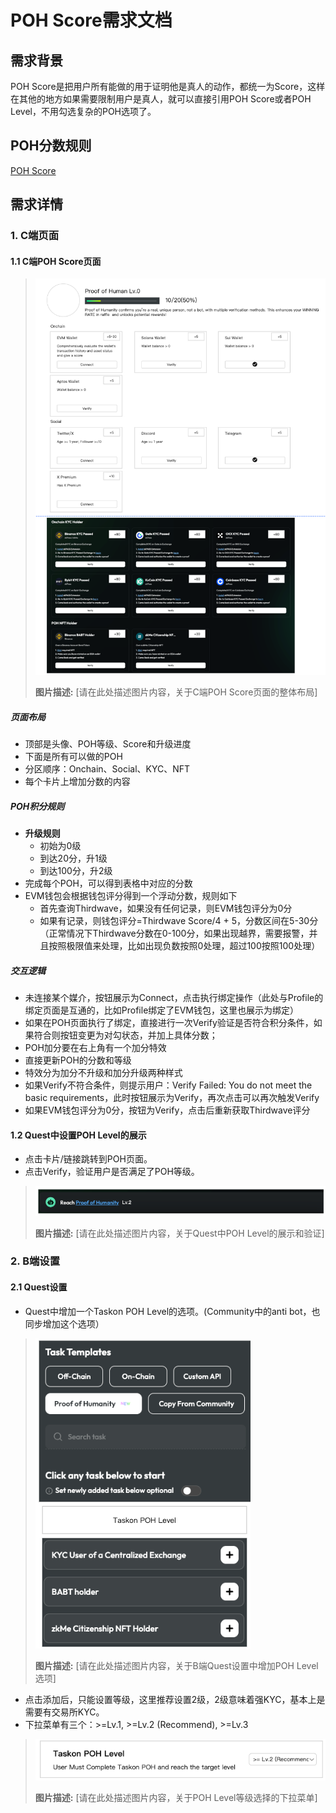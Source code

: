 # POH Score需求文档

## 需求背景

POH Score是把用户所有能做的用于证明他是真人的动作，都统一为Score，这样在其他的地方如果需要限制用户是真人，就可以直接引用POH Score或者POH Level，不用勾选复杂的POH选项了。

## POH分数规则

[POH Score](https://ontology.sg.larksuite.com/wiki/UN6DwjcSfiVdTmkyfZ1lOFeKgVd)

## 需求详情

### 1. C端页面

#### 1.1 C端POH Score页面

> ![](./media/image52.png)
>
> **图片描述:** [请在此处描述图片内容，关于C端POH Score页面的整体布局]

##### 页面布局

*   顶部是头像、POH等级、Score和升级进度
*   下面是所有可以做的POH
*   分区顺序：Onchain、Social、KYC、NFT
*   每个卡片上增加分数的内容

##### POH积分规则

*   **升级规则**
    *   初始为0级
    *   到达20分，升1级
    *   到达100分，升2级
*   完成每个POH，可以得到表格中对应的分数
*   EVM钱包会根据钱包评分得到一个浮动分数，规则如下
    *   首先查询Thirdwave，如果没有任何记录，则EVM钱包评分为0分
    *   如果有记录，则钱包评分=Thirdwave Score/4 + 5，分数区间在5-30分（正常情况下Thirdwave分数在0-100分，如果出现越界，需要报警，并且按照极限值来处理，比如出现负数按照0处理，超过100按照100处理）

##### 交互逻辑

*   未连接某个媒介，按钮展示为Connect，点击执行绑定操作（此处与Profile的绑定页面是互通的，比如Profile绑定了EVM钱包，这里也展示为绑定）
*   如果在POH页面执行了绑定，直接进行一次Verify验证是否符合积分条件，如果符合则按钮变更为对勾状态，并加上具体分数；
*   POH加分要在右上角有一个加分特效
*   直接更新POH的分数和等级
*   特效分为加分不升级和加分升级两种样式
*   如果Verify不符合条件，则提示用户：Verify Failed: You do not meet the basic requirements，此时按钮展示为Verify，再次点击可以再次触发Verify
*   如果EVM钱包评分为0分，按钮为Verify，点击后重新获取Thirdwave评分

#### 1.2 Quest中设置POH Level的展示

*   点击卡片/链接跳转到POH页面。
*   点击Verify，验证用户是否满足了POH等级。
> ![](./media/image53.png)
>
> **图片描述:** [请在此处描述图片内容，关于Quest中POH Level的展示和验证]

### 2. B端设置

#### 2.1 Quest设置

*   Quest中增加一个Taskon POH Level的选项。(Community中的anti bot，也同步增加这个选项）
> ![](./media/image54.png)
>
> **图片描述:** [请在此处描述图片内容，关于B端Quest设置中增加POH Level选项]

*   点击添加后，只能设置等级，这里推荐设置2级，2级意味着强KYC，基本上是需要有交易所KYC。
*   下拉菜单有三个：\>=Lv.1, \>=Lv.2 (Recommend), \>=Lv.3
> ![](./media/image55.png)
>
> **图片描述:** [请在此处描述图片内容，关于POH Level等级选择的下拉菜单]
